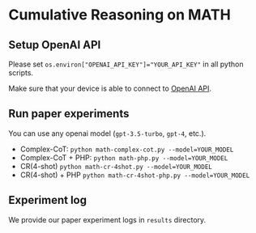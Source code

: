 # Cumulative Reasoning on MATH

## Setup OpenAI API

Please set `os.environ["OPENAI_API_KEY"]="YOUR_API_KEY"` in all python scripts.

Make sure that your device is able to connect to [OpenAI API](https://platform.openai.com/docs/api-reference). 

## Run paper experiments

You can use any openai model (`gpt-3.5-turbo`, `gpt-4`, etc.).
- Complex-CoT:
`python math-complex-cot.py --model=YOUR_MODEL`
- Complex-CoT + PHP:
`python math-php.py --model=YOUR_MODEL`
- CR(4-shot)
`python math-cr-4shot.py --model=YOUR_MODEL`
- CR(4-shot) + PHP
`python math-cr-4shot-php.py --model=YOUR_MODEL`

## Experiment log
We provide our paper experiment logs in `results` directory. 